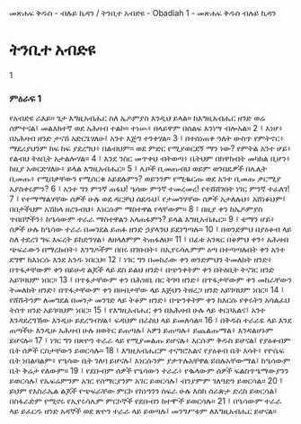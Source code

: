 ﻿
መጽሐፍ ቅዱስ - ብሉይ ኪዳን / ትንቢተ አብድዩ - Obadiah 1 - መጽሐፍ ቅዱስ ብሉይ ኪዳን
# ትንቢተ አብድዩ
1
### ምዕራፍ 1
የአብድዩ ራእይ። ጌታ እግዚአብሔር ስለ ኤዶምያስ እንዲህ ይላል። ከእግዚአብሔር ዘንድ ወሬ ሰምተናል፤ መልእክተኛ ወደ አሕዛብ ተልኮ። ተነሡ፥ በላይዋም በሰልፍ እንነሣ ብሎአል።
2 ፤ እነሆ፥ በአሕዛብ ዘንድ ታናሽ አድርጌሃለሁ፤ አንተ እጅግ ተንቀሃል።
3 ፤ በተሰነጠቀ ዓለት ውስጥ የምትኖር፥ ማደሪያህንም ከፍ ከፍ ያደረግህ፥ በልብህም። ወደ ምድር የሚያወርደኝ ማን ነው? የምትል አንተ ሆይ፥ የልብህ ትዕቢት አታልሎሃል።
4 ፤ እንደ ንስር መጥቀህ ብትወጣ፥ ቤትህም በከዋክብት መካከል ቢሆን፥ ከዚያ አወርድሃለሁ፥ ይላል እግዚአብሔር።
5 ፤ ሌቦች ቢመጡብህ ወይም ወንበዴዎች በሌሊት ቢመጡ፥ የሚበቃቸውን የሚሰርቁ አይደሉምን? ወይንንም የሚቈርጡ ወደ አንተ ቢመጡ ቃርሚያ አያስቀሩምን?
6 ፤ አንተ ግን ምንኛ ጠፋህ! ዔሳው ምንኛ ተመረመረ! የተሸሸገበት ነገር ምንኛ ተፈለገ!
7 ፤ የተማማልሃቸው ሰዎች ሁሉ ወደ ዳርቻህ ሰደዱህ፤ የታመንሃቸው ሰዎች አታለሉህ፥ አሸነፉህም፤ በበታችህም አሽክላ ዘረጉብህ፥ እነርሱም ማስተዋል የላቸውም።
8 ፤ በዚያ ቀን ከኤዶምያስ ጥበበኞችን፥ ከዔሳውም ተራራ ማስተዋልን አላጠፋምን? ይላል እግዚአብሔር።
9 ፤ ቴማን ሆይ፥ ሰዎች ሁሉ ከዔሳው ተራራ በመገደል ይጠፉ ዘንድ ኃያላንህ ይደነግጣሉ።
10 ፤ በወንድምህ በያዕቆብ ላይ ስለ ተደረገ ግፍ እፍረት ይከድንሃል፥ ለዘላለምም ትጠፋለህ።
11 ፤ በፊቱ አንጻር በቆምህ ቀን፥ አሕዛብ ጭፍራውን በማረኩበት፥ እንግዶችም በበሩ በገቡበት፥ በኢየሩሳሌምም ዕጣ በተጣጣሉበት ቀን አንተ ደግሞ ከእነርሱ እንደ አንዱ ነበርህ።
12 ፤ ነገር ግን በመከራው ቀን ወንድምህን ትመለከት ዘንድ፥ በጥፋታቸውም ቀን በይሁዳ ልጆች ላይ ደስ ይልህ ዘንድ፥ በጭንቀትም ቀን በትዕቢት ትናገር ዘንድ አይገባህም ነበር።
13 ፤ በጥፋታቸውም ቀን በሕዝቤ በር ትገባ ዘንድ፥ በጥፋታቸውም ቀን መከራቸውን ትመለከት ዘንድ፥ በጥፋታቸውም ቀን በሀብታቸው ላይ እጅህን ትዘረጋ ዘንድ አይገባህም ነበር።
14 ፤ የሸሹትንም ለመግደል በመንታ መንገድ ላይ ትቆም ዘንድ፥ በጭንቀትም ቀን ከእርሱ የቀሩትን አሳልፈህ ትሰጥ ዘንድ አይገባህም ነበር።
15 ፤ የእግዚአብሔር ቀን በአሕዛብ ሁሉ ላይ ቀርቦአልና፤ አንተ እንዳደረግኸው እንዲሁ ይደረግብሃል፥ ፍዳህም በራስህ ላይ ይመለሳል።
16 ፤ በቅዱስ ተራራዬ ላይ እንደ ጠጣችሁ እንዲሁ አሕዛብ ሁሉ ዘወትር ይጠጣሉ፤ አዎን ይጠጣሉ፥ ይጨልጡማል፥ እንዳልሆኑም ይሆናሉ።
17 ፤ ነገር ግን በጽዮን ተራራ ላይ የሚያመልጡ ይሆናሉ፥ እርሱም ቅዱስ ይሆናል፤ የያዕቆብም ቤት ሰዎች ርስታቸውን ይወርሳሉ።
18 ፤ እግዚአብሔርም ተናግሮአልና የያዕቆብ ቤት እሳት፥ የዮሴፍ ቤት ነበልባልም፥ የዔሳው ቤት ገለባ ይሆናሉ፤ እነርሱንም ያቃጥሉአቸዋል ይበሉአቸውማል፤ ከዔሳውም ቤት ቅሬታ የለውም።
19 ፤ የደቡብም ሰዎች የዔሳውን ተራራ፥ የቈላውም ሰዎች ፍልስጥዔማውያንን ይወርሳሉ፤ የኤፍሬምንም አገር የሰማርያንም አገር ይወርሳሉ፤ ብንያምም ገለዓድን ይወርሳል።
20 ፤ ይህም የእስራኤል ልጆች የጭፍራቸው ምርኮ የከነዓንን ስፍራ ሁሉ እስከ ሰራጵታ ድረስ ይወርሳል፤ በስፋራድም የሚኖሩ የኢየሩሳሌም ምርኮኞች የደቡብን ከተሞች ይወርሳሉ።
21 ፤ በዔሳውም ተራራ ላይ ይፈርዱ ዘንድ አዳኞች ወደ ጽዮን ተራራ ላይ ይወጣሉ፤ መንግሥቱም ለእግዚአብሔር ይሆናል። 
